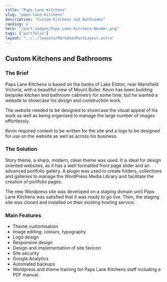 ```yaml
---
title: "Paps Lane Kitchens"
slug: "paps-lane-kitchens"
description: "Custom Kitchens and Bathrooms"
ranking: 4
hero: "/port-images/Paps-Lane-Kitchens-Header.png"
tags: ["portfolio"]
layout: "../../layouts/MarkdownPostLayout.astro"
---
```


## Custom Kitchens and Bathrooms

### The Brief

Paps Lane Kitchens is based on the banks of Lake Eildon, near Mansfield Victoria, with a beautiful view of Mount Buller. Kevin has been building bespoke kitchen and bathroom cabinetry for some time, but he wanted a website to showcase his design and construction work.

The website needed to be designed to showcase the visual appeal of his work as well as being organised to manage the large number of images effortlessly.

Kevin required content to be written for the site and a logo to be designed for use on the website as well as across his business.

### The Solution

Story theme, a sharp, modern, clean theme was used. It is ideal for design oriented websites, as it has a well-formatted front page slider and an advanced portfolio gallery. A plugin was used to create folders, collections and galleries to manage the WordPress Media Library and facilitate the creation of portfolio pages.

The new Wordpress site was developed on a staging domain until Paps Lane Kitchens was satisfied that it was ready to go live. Then, the staging site was cloned and installed on their existing hosting service.

### Main Features

- Theme customisation
- Image editing, colours, typography
- Logo design
- Responsive design
- Design and implementation of site favicon
- Site security
- Google Analytics
- Automated backups
- Wordpress and theme training for Paps Lane Kitchens staff including a PDF manual.

